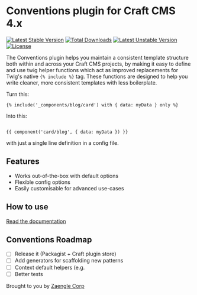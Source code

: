 # Conventions plugin for Craft CMS 4.x

[![Latest Stable Version](http://poser.pugx.org/zaengle/craft-conventions/v)](https://packagist.org/packages/zaengle/craft-conventions) [![Total Downloads](http://poser.pugx.org/zaengle/craft-conventions/downloads)](https://packagist.org/packages/zaengle/craft-conventions) [![Latest Unstable Version](http://poser.pugx.org/zaengle/craft-conventions/v/unstable)](https://packagist.org/packages/zaengle/craft-conventions) [![License](http://poser.pugx.org/zaengle/craft-conventions/license)](https://packagist.org/packages/zaengle/craft-conventions)

The Conventions plugin helps you maintain a consistent template structure both within and across your Craft CMS projects, by making it easy to define and use twig helper functions which act as improved replacements for Twig's native `{% include %}` tag. These functions are designed to help you write cleaner, more consistent templates with less boilerplate. 

Turn this:

```twig
{% include('_components/blog/card') with { data: myData } only %}
```
Into this:

```twig

{{ component('card/blog', { data: myData }) }}
```

with just a single line definition in a config file.

## Features

- Works out-of-the-box with default options 
- Flexible config options
- Easily customisable for advanced use-cases


## How to use

[Read the documentation](./docs/index.md)


## Conventions Roadmap

- [ ] Release it (Packagist + Craft plugin store)
- [ ] Add generators for scaffolding new patterns
- [ ] Context default helpers (e.g.
- [ ] Better tests

Brought to you by [Zaengle Corp](https://zaengle.com/)
